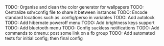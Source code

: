 TODO: Organise and clean the color generator for wallpapers
TODO: Centralize ssh/config file to share it between instances
TODO: Encode standard locations such as .config/perso in variables
TODO: Add autolock
TODO: Add hibernate poweroff menu
TODO: Add brightness keys support
TODO: Add bluetooth menu
TODO: Config suckless notifications
TODO: Add commands to dmenu: post some link on a fb group
TODO: Add automated tests for initial config; then final config
